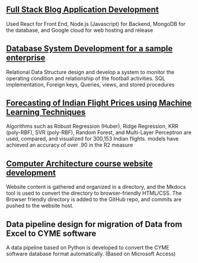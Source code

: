 ##  [Full Stack Blog Application Development](https://myblog-379005.uk.r.appspot.com/)

<i class="fa fa-file-pdf-o"></i>

Used React for Front End, Node.js (Javascript) for Backend, MongoDB for the database, and Google cloud for web hosting and release 
## [Database System Development for a sample enterprise](https://github.com/Arazbrz/Database)
Relational Data Structure design and develop a system to monitor the operating condition and relationship of the football activities.
SQL implementation, Foreign keys, Queries, views, and stored procedures
##  [Forecasting of Indian Flight Prices using Machine Learning Techniques ](https://arzbrz.com/DS/ML.pdf)

Algorithms such as Robust Regression (Huber), Ridge Regression, KRR (poly-RBF),  SVR (poly-RBF), Random Forest, and Multi-Layer Perceptron are used, compared, and visualized for 300,153 Indian flights. models have achieved an accuracy of over .90 in the R2 measure
## [Computer Architecture course website development](https://comparch-resources.ece.gatech.edu/)

Website content is gathered and organized in a directory, and the Mkdocs tool is used to convert the directory to browser-friendly HTML/CSS. The Browser friendly directory is added to the GitHub repo, and commits are pushed to the website host.
## Data pipeline design for migration of Data from Excel to CYME software                               
A data pipeline based on Python is developed to convert the CYME software database format automatically. (Based on Microsoft Access)
